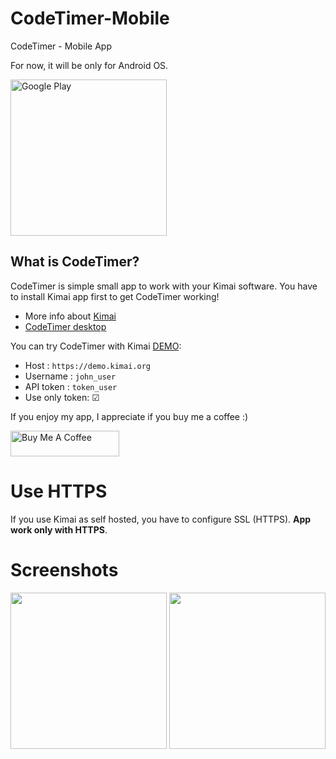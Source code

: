 # CodeTimer-Mobile
CodeTimer - Mobile App

For now, it will be only for Android OS.

<a href="https://play.google.com/store/apps/details?id=sk.owly.codetimermobile" target="_blank"><img src="https://play.google.com/intl/en_us/badges/static/images/badges/en_badge_web_generic.png" alt="Google Play" width="250" /></a>

## What is CodeTimer?
CodeTimer is simple small app to work with your Kimai software. You have to install Kimai app first to get CodeTimer working!

- More info about [Kimai](https://www.kimai.org/)
- [CodeTimer desktop](https://github.com/owlysk/CodeTimer)

You can try CodeTimer with Kimai [DEMO](https://www.kimai.org/en/demo.html):
- Host : `https://demo.kimai.org`
- Username : `john_user`
- API token :  `token_user`
- Use only token: &#9745;

If you enjoy my app, I appreciate if you buy me a coffee :)  

<a href="https://www.buymeacoffee.com/owlysk" target="_blank"><img src="https://cdn.buymeacoffee.com/buttons/default-yellow.png" alt="Buy Me A Coffee" height="41" width="174"></a>

# Use HTTPS

If you use Kimai as self hosted, you have to configure SSL (HTTPS). __App work only with HTTPS__.

# Screenshots
<img src="https://github.com/user-attachments/assets/af797736-c806-4723-b5c1-b601cfa15e93" width="250"/>
<img src="https://github.com/user-attachments/assets/7a8c6de7-9b13-4958-a7de-04c647553973" width="250"/>


